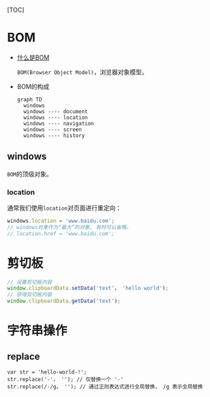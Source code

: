 [TOC]

# BOM

- [什么是BOM](https://www.cnblogs.com/llanq123/p/13768900.html)

  `BOM(Browser Object Model)`，浏览器对象模型。

- BOM的构成

  ``` mermaid
  graph TD
  	windows
  	windows ---- document
  	windows ---- location
  	windows ---- navigation
  	windows ---- screen
  	windows ---- history
  ```

  

## windows

`BOM`的顶级对象。

### location

通常我们使用`location`对页面进行重定向：

``` javascript
windows.location = 'www.baidu.com';
// windows对象作为“最大”的对象, 有时可以省略。
// location.href = 'www.baidu.com';
```

# 剪切板

``` javascript
// 设置剪切板内容
window.clipboardData.setData('text'， 'hello world');
// 获得剪切板内容
window.clipboardData.getData('text');
```

# 字符串操作

## replace

``` 
var str = 'hello-world-!';
str.replace('-'， ''); // 仅替换一个 '-'
str.replace(/-/g， ''); // 通过正则表达式进行全局替换， /g 表示全局替换
```

